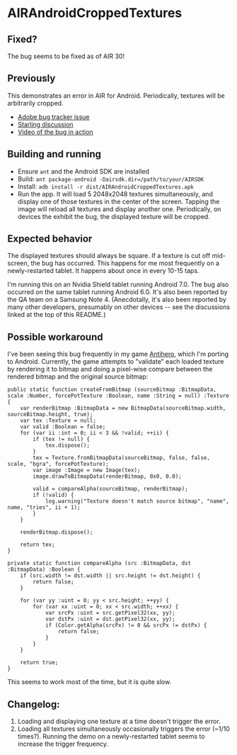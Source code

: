 # AIRAndroidCroppedTextures

## Fixed?

The bug seems to be fixed as of AIR 30!

## Previously

This demonstrates an error in AIR for Android. Periodically, textures will be arbitrarily cropped.

* [Adobe bug tracker issue](https://tracker.adobe.com/#/view/AIR-4198475)
* [Starling discussion](https://github.com/Gamua/Starling-Framework/issues/1012)
* [Video of the bug in action](https://www.youtube.com/watch?v=v0M1Z00_rUU&t=27s)

## Building and running

- Ensure `ant` and the Android SDK are installed
- Build: `ant package-android -Dairsdk.dir=/path/to/your/AIRSDK`
- Install: `adb install -r dist/AIRAndroidCroppedTextures.apk`
- Run the app. It will load 5 2048x2048 textures simultaneously, and display one of those textures in the center of the screen. Tapping the image will reload all textures and display another one. Periodically, on devices the exhibit the bug, the displayed texture will be cropped.

## Expected behavior

The displayed textures should always be square. If a texture is cut off mid-screen, the bug has occurred. This happens for me most frequently on a newly-restarted tablet. It happens about once in every 10-15 taps.

I'm running this on an Nvidia Shield tablet running Android 7.0. The bug also occurred on the same tablet running Android 6.0. It's also been reported by the QA team on a Samsung Note 4. (Anecdotally, it's also been reported by many other developers, presumably on other devices -- see the discussions linked at the top of this README.)

## Possible workaround

I've been seeing this bug frequently in my game [Antihero](http://antihero-game.com), which I'm porting to Android. Currently, the game attempts to "validate" each loaded texture by rendering it to bitmap and doing a pixel-wise compare between the rendered bitmap and the original source bitmap:

```
public static function createFromBitmap (sourceBitmap :BitmapData, scale :Number, forcePotTexture :Boolean, name :String = null) :Texture {
    var renderBitmap :BitmapData = new BitmapData(sourceBitmap.width, sourceBitmap.height, true);
    var tex :Texture = null;
    var valid :Boolean = false;
    for (var ii :int = 0; ii < 3 && !valid; ++ii) {
        if (tex != null) {
            tex.dispose();
        }
        tex = Texture.fromBitmapData(sourceBitmap, false, false, scale, "bgra", forcePotTexture);
        var image :Image = new Image(tex);
        image.drawToBitmapData(renderBitmap, 0x0, 0.0);

        valid = compareAlpha(sourceBitmap, renderBitmap);
        if (!valid) {
            log.warning("Texture doesn't match source bitmap", "name", name, "tries", ii + 1);
        }
    }

    renderBitmap.dispose();

    return tex;
}

private static function compareAlpha (src :BitmapData, dst :BitmapData) :Boolean {
    if (src.width != dst.width || src.height != dst.height) {
        return false;
    }

    for (var yy :uint = 0; yy < src.height; ++yy) {
        for (var xx :uint = 0; xx < src.width; ++xx) {
            var srcPx :uint = src.getPixel32(xx, yy);
            var dstPx :uint = dst.getPixel32(xx, yy);
            if (Color.getAlpha(srcPx) != 0 && srcPx != dstPx) {
                return false;
            }
        }
    }

    return true;
}
```

This seems to work most of the time, but it is quite slow.

## Changelog:

1. Loading and displaying one texture at a time doesn't trigger the error.
2. Loading all textures simultaneously occasionally triggers the error (~1/10 times?). Running the demo on a newly-restarted tablet seems to increase the trigger frequency.

